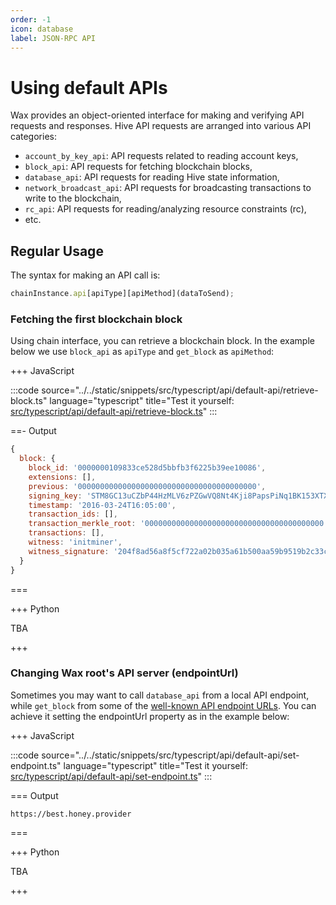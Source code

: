 ```yaml
---
order: -1
icon: database
label: JSON-RPC API
---
```


# Using default APIs

Wax provides an object-oriented interface for making and verifying API requests and responses. Hive API requests are arranged into various API categories:

- `account_by_key_api`: API requests related to reading account keys,
- `block_api`: API requests for fetching blockchain blocks,
- `database_api`: API requests for reading Hive state information,
- `network_broadcast_api`: API requests for broadcasting transactions to write to the blockchain,
- `rc_api`: API requests for reading/analyzing resource constraints (rc),
- etc.

## Regular Usage

The syntax for making an API call is:

```javascript
chainInstance.api[apiType][apiMethod](dataToSend);
```

### Fetching the first blockchain block

Using chain interface, you can retrieve a blockchain block. In the example below we use `block_api` as `apiType` and `get_block` as `apiMethod`:

+++ JavaScript

:::code source="../../static/snippets/src/typescript/api/default-api/retrieve-block.ts" language="typescript" title="Test it yourself: [src/typescript/api/default-api/retrieve-block.ts](https://stackblitz.com/github/openhive-network/wax-doc-snippets?file=src%2Ftypescript%2Fapi%2Fdefault-api%2Fretrieve-block.ts&startScript=test-api-default-api-retrieve-block)" :::

==- Output

```javascript
{
  block: {
    block_id: '0000000109833ce528d5bbfb3f6225b39ee10086',
    extensions: [],
    previous: '0000000000000000000000000000000000000000',
    signing_key: 'STM8GC13uCZbP44HzMLV6zPZGwVQ8Nt4Kji8PapsPiNq1BK153XTX',
    timestamp: '2016-03-24T16:05:00',
    transaction_ids: [],
    transaction_merkle_root: '0000000000000000000000000000000000000000',
    transactions: [],
    witness: 'initminer',
    witness_signature: '204f8ad56a8f5cf722a02b035a61b500aa59b9519b2c33c77a80c0a714680a5a5a7a340d909d19996613c5e4ae92146b9add8a7a663eef37d837ef881477313043'
  }
}
```

===

+++ Python

TBA

+++

### Changing Wax root's API server (endpointUrl)

Sometimes you may want to call `database_api` from a local API endpoint, while `get_block` from some of the [well-known API endpoint URLs](https://developers.hive.io/quickstart/#quickstart-hive-full-nodes). You can achieve it setting the endpointUrl property as in the example below:

+++ JavaScript

:::code source="../../static/snippets/src/typescript/api/default-api/set-endpoint.ts" language="typescript" title="Test it yourself: [src/typescript/api/default-api/set-endpoint.ts](https://stackblitz.com/github/openhive-network/wax-doc-snippets?file=src%2Ftypescript%2Fapi%2Fdefault-api%2Fset-endpoint.ts&startScript=test-api-default-api-set-endpoint)" :::

=== Output

```text
https://best.honey.provider
```

===

+++ Python

TBA

+++
